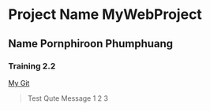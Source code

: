 # Project Name MyWebProject

## Name Pornphiroon Phumphuang

### Training 2.2

<a href="https://github.com/pornphip/MyWebProject.git"> My Git </a>

> Test Qute Message
> 1
> 2
> 3
